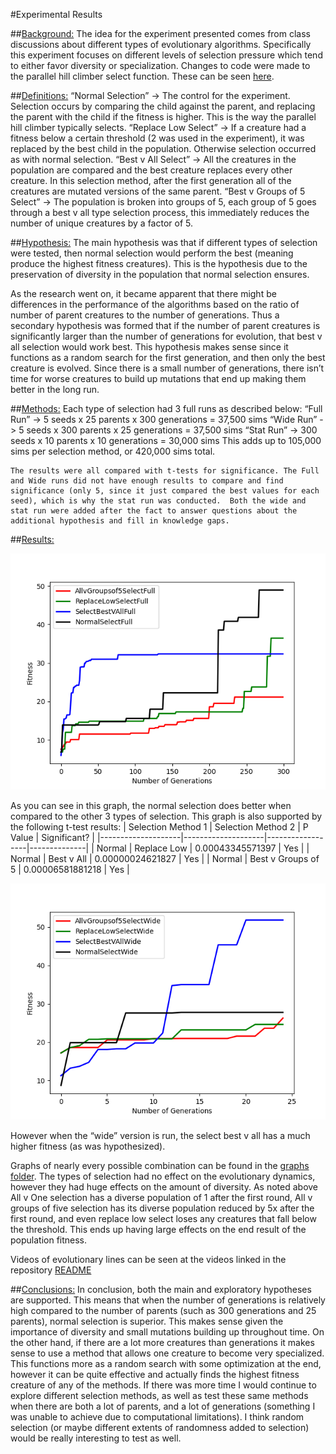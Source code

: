 #Experimental Results

##<u>Background:</u>
The idea for the experiment presented comes from class discussions about different types of evolutionary algorithms. Specifically this experiment focuses on different levels of selection pressure which tend to either favor diversity or specialization. Changes to code were made to the parallel hill climber select function. These can be seen [here](https://github.com/austin-py/ArtificialLife/blob/1939791ad4fc5151920cd2eb003de5b9e3497c63/Classes/parallelHillclimber_RandomBodies.py#L56).  

##<u>Definitions:</u>
“Normal Selection” -> The control for the experiment. Selection occurs by comparing the child against the parent, and replacing the parent with the child if the fitness is higher. This is the way the parallel hill climber typically selects. 
“Replace Low Select” -> If a creature had a fitness below a certain threshold (2 was used in the experiment), it was replaced by the best child in the population. Otherwise selection occurred as with normal selection. 
“Best v All Select” -> All the creatures in the population are compared and the best creature replaces every other creature. In this selection method, after the first generation all of the creatures are mutated versions of the same parent. 
“Best v Groups of 5 Select” -> The population is broken into groups of 5, each group of 5 goes through a best v all type selection process, this immediately reduces the number of unique creatures by a factor of 5. 

##<u>Hypothesis:</u>
The main hypothesis was that if different types of selection were tested, then normal selection would perform the best (meaning produce the highest fitness creatures). This is the hypothesis due to the preservation of diversity in the population that normal selection ensures. 

As the research went on, it became apparent that there might be differences in the performance of the algorithms based on the ratio of number of parent creatures to the number of generations. Thus a secondary hypothesis was formed that if the number of parent creatures is significantly larger than the number of generations for evolution, that best v all selection would work best. This hypothesis makes sense since it functions as a random search for the first generation, and then only the best creature is evolved. Since there is a small number of generations, there isn’t time for worse creatures to build up mutations that end up making them better in the long run. 
 
##<u>Methods:</u>
	Each type of selection had 3 full runs as described below: 
        “Full Run” -> 5 seeds x 25 parents x 300 generations = 37,500 sims
        “Wide Run” -> 5 seeds x 300 parents x 25 generations = 37,500 sims
        “Stat Run” -> 300 seeds x 10 parents x 10 generations = 30,000 sims 
	This adds up to 105,000 sims per selection method, or 420,000 sims total. 
	
	
	The results were all compared with t-tests for significance. The Full and Wide runs did not have enough results to compare and find significance (only 5, since it just compared the best values for each seed), which is why the stat run was conducted.  Both the wide and stat run were added after the fact to answer questions about the additional hypothesis and fill in knowledge gaps. 


##<u>Results:</u>

![Results](https://github.com/austin-py/ArtificialLife/blob/c5ee419a8663788774b55b64bd3b11aeb4c128af/Graphs/All_V_All.png)

As you can see in this graph, the normal selection does better when compared to the other 3 types of selection.  This graph is also supported by the following t-test results: 
| Selection Method 1 | Selection Method 2 | P Value          | Significant? |
|--------------------|--------------------|------------------|--------------|
| Normal             | Replace Low        | 0.00043345571397 | Yes          |
| Normal             | Best v All         | 0.00000024621827 | Yes          |
| Normal             | Best v Groups of 5 | 0.00006581881218 | Yes          |


![Wide Results](https://github.com/austin-py/ArtificialLife/blob/c5ee419a8663788774b55b64bd3b11aeb4c128af/Graphs/All_V_All_Wide.png)

However when the “wide” version is run, the select best v all has a much higher fitness (as was hypothesized).


Graphs of nearly every possible combination can be found in the [graphs folder](https://github.com/austin-py/ArtificialLife/tree/c5ee419a8663788774b55b64bd3b11aeb4c128af/Graphs). The types of selection had no effect on the evolutionary dynamics, however they had huge effects on the amount of diversity. As noted above All v One selection has a diverse population of 1 after the first round, All v groups of five selection has its diverse population reduced by 5x after the first round, and even replace low select loses any creatures that fall below the threshold. This ends up having large effects on the end result of the population fitness. 


Videos of evolutionary lines can be seen at the videos linked in the repository [README](https://github.com/austin-py/ArtificialLife/blob/c5ee419a8663788774b55b64bd3b11aeb4c128af/README.md)


##<u>Conclusions:</u>
In conclusion, both the main and exploratory hypotheses are supported. This means that when the number of generations is relatively high compared to the number of parents (such as 300 generations and 25 parents), normal selection is superior. This makes sense given the importance of diversity and small mutations building up throughout time. 
On the other hand, if there are a lot more creatures than generations it makes sense to use a method that allows one creature to become very specialized. This functions more as a random search with some optimization at the end, however it can be quite effective and actually finds the highest fitness creature of any of the methods. 
If there was more time I would continue to explore different selection methods, as well as test these same methods when there are both a lot of parents, and a lot of generations (something I was unable to achieve due to computational limitations). I think random selection (or maybe different extents of randomness added to selection) would be really interesting to test as well. 



